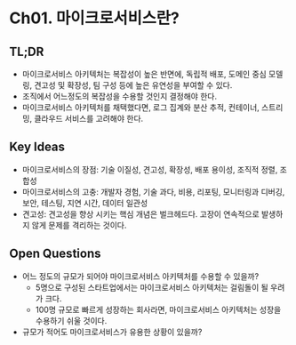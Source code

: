 # Ch01. 마이크로서비스란?

## TL;DR
- 마이크로서비스 아키텍처는 복잡성이 높은 반면에, 독립적 배포, 도메인 중심 모델링, 견고성 및 확장성, 팀 구성 등에 높은 유연성을 부여할 수 있다.
- 조직에서 어느정도의 복잡성을 수용할 것인지 결정해야 한다.
- 마이크로서비스 아키텍처를 채택했다면, 로그 집계와 분산 추적, 컨테이너, 스트리밍, 클라우드 서비스를 고려해야 한다.

## Key Ideas
- 마이크로서비스의 장점: 기술 이질성, 견고성, 확장성, 배포 용이성, 조직적 정렬, 조합성
- 마이크로서비스의 고충: 개발자 경험, 기술 과다, 비용, 리포팅, 모니터링과 디버깅, 보안, 테스팅, 지연 시간, 데이터 일관성
- 견고성: 견고성을 향상 시키는 핵심 개념은 벌크헤드다. 고장이 연속적으로 발생하지 않게 문제를 격리하는 것이다.

## Open Questions
- 어느 정도의 규모가 되어야 마이크로서비스 아키텍처를 수용할 수 있을까?
  - 5명으로 구성된 스타트업에서는 마이크로서비스 아키텍처는 걸림돌이 될 우려가 크다.
  - 100명 규모로 빠르게 성장하는 회사라면, 마이크로서비스 아키텍처는 성장을 수용하기 쉬울 것이다.
- 규모가 적어도 마이크로서비스가 유용한 상황이 있을까?